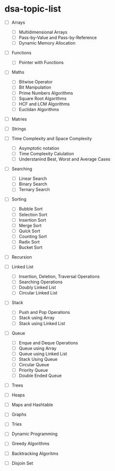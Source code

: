 # dsa-topic-list 

- [ ] Arrays
    - [ ] Multidimensional Arrays
    - [ ] Pass-by-Value and Pass-by-Reference
    - [ ] Dynamic Memory Allocation
- [ ] Functions
    - [ ] Pointer with Functions
- [ ] Maths
    - [ ] Bitwise Operator
    - [ ] Bit Manipulation
    - [ ] Prime Numbers Algorithms
    - [ ] Square Root Algorithms
    - [ ] HCF and LCM Algorithms
    - [ ] Euclidan Algorithms
- [ ] Matries
- [ ] Strings
- [ ] Time Complexity and Space Complexity
    - [ ] Asymptotic notation
    - [ ] Time Complexity Calulation
    - [ ] Understanind Best, Worst and Average Cases
- [ ] Searching
    - [ ] Linear Search
    - [ ] Binary Search
    - [ ] Ternary Search
- [ ] Sorting
    - [ ] Bubble Sort
    - [ ] Selection Sort
    - [ ] Insertion Sort
    - [ ] Merge Sort
    - [ ] Quick Sort
    - [ ] Counting Sort
    - [ ] Radix Sort
    - [ ] Bucket Sort
- [ ] Recursion
- [ ] Linked List
    - [ ] Insertion, Deletion, Traversal Operations
    - [ ] Searching Operations
    - [ ] Doubly Linked List
    - [ ] Circular Linked List
- [ ] Stack
    - [ ] Push and Pop Operations
    - [ ] Stack using Array
    - [ ] Stack using Linked List
- [ ] Queue
    - [ ] Enque and Deque Operations
    - [ ] Queue using Array
    - [ ] Queue using Linked List
    - [ ] Stack Using Queue
    - [ ] Circular Queue
    - [ ] Priority Queue
    - [ ] Double Ended Queue
- [ ] Trees
- [ ] Heaps
- [ ] Maps and Hashtable
- [ ] Graphs
- [ ] Tries
- [ ] Dynamic Programming
- [ ] Greedy Algorithms
- [ ] Backtracking Algoritms
- [ ] Disjoin Set

